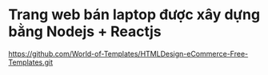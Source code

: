 # Trang web bán laptop được xây dựng bằng Nodejs + Reactjs
https://github.com/World-of-Templates/HTMLDesign-eCommerce-Free-Templates.git
